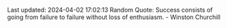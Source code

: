 Last updated: 2024-04-02 17:02:13
Random Quote: Success consists of going from failure to failure without loss of enthusiasm. - Winston Churchill